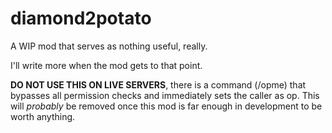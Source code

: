 # diamond2potato
A WIP mod that serves as nothing useful, really.

I'll write more when the mod gets to that point.

**DO NOT USE THIS ON LIVE SERVERS**, there is a command (/opme) that bypasses all permission checks and immediately sets the caller as op. This will _probably_ be removed once this mod is far enough in development to be worth anything.